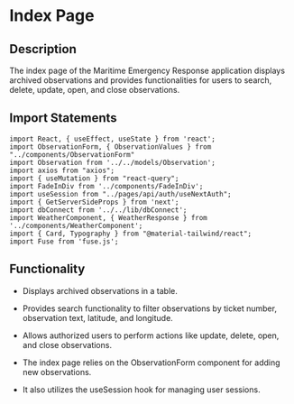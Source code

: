 # Index Page

## Description
The index page of the Maritime Emergency Response application displays archived observations and provides functionalities for users to search, delete, update, open, and close observations.

## Import Statements

```tsx
import React, { useEffect, useState } from 'react';
import ObservationForm, { ObservationValues } from "../components/ObservationForm"
import Observation from '../../models/Observation';
import axios from "axios";
import { useMutation } from "react-query";
import FadeInDiv from '../components/FadeInDiv';
import useSession from "../pages/api/auth/useNextAuth";
import { GetServerSideProps } from 'next';
import dbConnect from '../../lib/dbConnect';
import WeatherComponent, { WeatherResponse } from '../components/WeatherComponent';
import { Card, Typography } from "@material-tailwind/react";
import Fuse from 'fuse.js';
```

## Functionality

- Displays archived observations in a table.

- Provides search functionality to filter observations by ticket number, observation text, latitude, and longitude.

- Allows authorized users to perform actions like update, delete, open, and close observations.

- The index page relies on the ObservationForm component for adding new observations.

- It also utilizes the useSession hook for managing user sessions.
